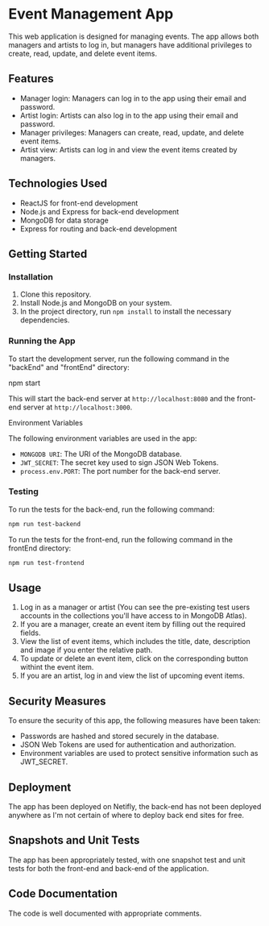 # Event Management App

This web application is designed for managing events. The app allows both managers and artists to log in, but managers have additional privileges to create, read, update, and delete event items.

## Features

- Manager login: Managers can log in to the app using their email and password.
- Artist login: Artists can also log in to the app using their email and password.
- Manager privileges: Managers can create, read, update, and delete event items.
- Artist view: Artists can log in and view the event items created by managers.

## Technologies Used

- ReactJS for front-end development
- Node.js and Express for back-end development
- MongoDB for data storage
- Express for routing and back-end development

## Getting Started

### Installation

1. Clone this repository.
2. Install Node.js and MongoDB on your system.
3. In the project directory, run `npm install` to install the necessary dependencies.

### Running the App

To start the development server, run the following command in the "backEnd" and "frontEnd" directory:

npm start

This will start the back-end server at `http://localhost:8080` and the front-end server at `http://localhost:3000`.

Environment Variables

The following environment variables are used in the app:

- `MONGODB URI`: The URI of the MongoDB database.
- `JWT_SECRET`: The secret key used to sign JSON Web Tokens.
- `process.env.PORT`: The port number for the back-end server.

### Testing

To run the tests for the back-end, run the following command:

```bash
npm run test-backend
```

To run the tests for the front-end, run the following command in the frontEnd directory:

```bash
npm run test-frontend
```

## Usage

1. Log in as a manager or artist (You can see the pre-existing test users accounts in the collections you'll have access to in MongoDB Atlas).
2. If you are a manager, create an event item by filling out the required fields.
3. View the list of event items, which includes the title, date, description and image if you enter the relative path.
4. To update or delete an event item, click on the corresponding button withint the event item.
5. If you are an artist, log in and view the list of upcoming event items.

## Security Measures

To ensure the security of this app, the following measures have been taken:

- Passwords are hashed and stored securely in the database.
- JSON Web Tokens are used for authentication and authorization.
- Environment variables are used to protect sensitive information such as JWT_SECRET.

## Deployment

The app has been deployed on Netifly, the back-end has not been deployed anywhere as I'm not certain of where to deploy back end sites for free.

## Snapshots and Unit Tests

The app has been appropriately tested, with one snapshot test and unit tests for both the front-end and back-end of the application.

## Code Documentation

The code is well documented with appropriate comments.
